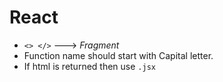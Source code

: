 # React

- `<> </>` ---> *Fragment*
- Function name should start with Capital letter.
- If html is returned then use `.jsx`
